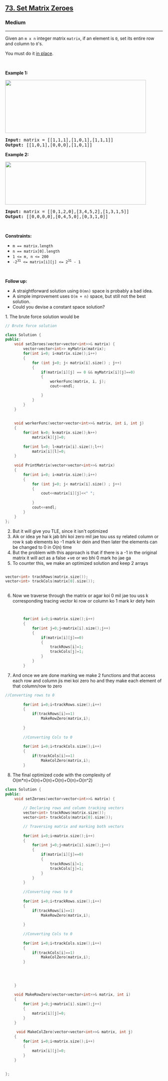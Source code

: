 <h2><a href="https://leetcode.com/problems/set-matrix-zeroes/">73. Set Matrix Zeroes</a></h2><h3>Medium</h3><hr><div><p>Given an <code>m x n</code> integer matrix <code>matrix</code>, if an element is <code>0</code>, set its entire row and column to <code>0</code>'s.</p>

<p>You must do it <a href="https://en.wikipedia.org/wiki/In-place_algorithm" target="_blank">in place</a>.</p>

<p>&nbsp;</p>
<p><strong class="example">Example 1:</strong></p>
<img alt="" src="https://assets.leetcode.com/uploads/2020/08/17/mat1.jpg" style="width: 450px; height: 169px;">
<pre><strong>Input:</strong> matrix = [[1,1,1],[1,0,1],[1,1,1]]
<strong>Output:</strong> [[1,0,1],[0,0,0],[1,0,1]]
</pre>

<p><strong class="example">Example 2:</strong></p>
<img alt="" src="https://assets.leetcode.com/uploads/2020/08/17/mat2.jpg" style="width: 450px; height: 137px;">
<pre><strong>Input:</strong> matrix = [[0,1,2,0],[3,4,5,2],[1,3,1,5]]
<strong>Output:</strong> [[0,0,0,0],[0,4,5,0],[0,3,1,0]]
</pre>

<p>&nbsp;</p>
<p><strong>Constraints:</strong></p>

<ul>
	<li><code>m == matrix.length</code></li>
	<li><code>n == matrix[0].length</code></li>
	<li><code>1 &lt;= m, n &lt;= 200</code></li>
	<li><code>-2<sup>31</sup> &lt;= matrix[i][j] &lt;= 2<sup>31</sup> - 1</code></li>
</ul>

<p>&nbsp;</p>
<p><strong>Follow up:</strong></p>

<ul>
	<li>A straightforward solution using <code>O(mn)</code> space is probably a bad idea.</li>
	<li>A simple improvement uses <code>O(m + n)</code> space, but still not the best solution.</li>
	<li>Could you devise a constant space solution?</li>
</ul>
</div>

​​1. The brute force solution would be

```cpp
// Brute force solution

class Solution {
public:
    void setZeroes(vector<vector<int>>& matrix) {
        vector<vector<int>> myMatrix(matrix);
        for(int i=0; i<matrix.size();i++)
        {
            for (int j=0; j< matrix[i].size() ; j++)
            {
                if(matrix[i][j] == 0 && myMatrix[i][j]==0)
                {
                    workerFunc(matrix, i, j);                                                                   PrintMatrix(matrix);
                    cout<<endl;

                }
            }
        }       
    }
    
    
    void workerFunc(vector<vector<int>>& matrix, int i, int j)
    {
        for(int k=0; k<matrix.size();k++)
            matrix[k][j]=0;
        
        for(int l=0; l<matrix[i].size();l++)
            matrix[i][l]=0;
    }
    
    void PrintMatrix(vector<vector<int>>& matrix)
    {
        for(int i=0; i<matrix.size();i++)
        {
            for (int j=0; j< matrix[i].size() ; j++)
            {
                cout<<matrix[i][j]<<" ";
                
            }
            cout<<endl;
        } 
    }
};

```

2. But it will give you TLE, since it isn't optimized
3. Aik or idea ye hai k jab bhi koi zero mil jae tou uss sy related column or row k sab elements ko -1 mark kr dein and then later the elements can be changed to 0 in O(n) time
4. But the problem with this approach is that if there is a -1 in the original matrix it will act as a false +ve or wo bhi 0 mark ho jae ga
5. To counter this, we make an optimized solution and keep 2 arrays
```cpp

vector<int> trackRows(matrix.size());        
vector<int> trackCols(matrix[0].size());
        
```
6. Now we traverse through the matrix or agar koi 0 mil jae tou uss k corresponding tracing vector ki row or column ko 1 mark kr dety hein
```cpp


        for(int i=0;i<matrix.size();i++)
        {
            for(int j=0;j<matrix[i].size();j++)
            {
                if(matrix[i][j]==0)
                {
                    trackRows[i]=1;
                    trackCols[j]=1;
                }
            }
        }
```
7. And once we are done marking we make 2 functions and that access each row and column jis mei koi zero ho and they make each element of that column/row to zero
```cpp
//Converting rows to 0
        
        for(int i=0;i<trackRows.size();i++)
        {
            if(trackRows[i]==1)
                MakeRowZero(matrix,i);
                
        }
        
        //Converting Cols to 0
        
        for(int i=0;i<trackCols.size();i++)
        {
            if(trackCols[i]==1)
                MakeColZero(matrix,i);
        }
```
8. The final optimized code with the complexity of O(m*n)+O(n)+O(n)+O(n)+O(n)=O(n^2)

```cpp
class Solution {
public:
    void setZeroes(vector<vector<int>>& matrix) {
        
        // Declaring rows and column tracking vectors
        vector<int> trackRows(matrix.size());        
        vector<int> trackCols(matrix[0].size());

        // Traversing matrix and marking both vectors
        
        for(int i=0;i<matrix.size();i++)
        {
            for(int j=0;j<matrix[i].size();j++)
            {
                if(matrix[i][j]==0)
                {
                    trackRows[i]=1;
                    trackCols[j]=1;
                }
            }
        }
        
        //Converting rows to 0
        
        for(int i=0;i<trackRows.size();i++)
        {
            if(trackRows[i]==1)
                MakeRowZero(matrix,i);
                
        }
        
        //Converting Cols to 0
        
        for(int i=0;i<trackCols.size();i++)
        {
            if(trackCols[i]==1)
                MakeColZero(matrix,i);
        }
        
        
        
        
    }
    
    void MakeRowZero(vector<vector<int>>& matrix, int i)
    {
        for(int j=0;j<matrix[i].size();j++)
        {
            matrix[i][j]=0;
        }
    }
    
     void MakeColZero(vector<vector<int>>& matrix, int j)
    {
        for(int i=0;i<matrix.size();i++)
        {
            matrix[i][j]=0;
        }
    }
    
    
};
```
